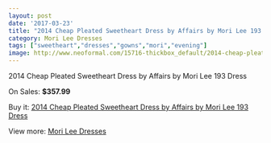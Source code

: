 ```yaml
---
layout: post
date: '2017-03-23'
title: "2014 Cheap Pleated Sweetheart Dress by Affairs by Mori Lee 193 Dress"
category: Mori Lee Dresses
tags: ["sweetheart","dresses","gowns","mori","evening"]
image: http://www.neoformal.com/15716-thickbox_default/2014-cheap-pleated-sweetheart-dress-by-affairs-by-mori-lee-193-dress.jpg
---
```

2014 Cheap Pleated Sweetheart Dress by Affairs by Mori Lee 193 Dress

On Sales: **$357.99**
<a href="https://www.neoformal.com/en/mori-lee-dresses-2014/5273-2014-cheap-pleated-sweetheart-dress-by-affairs-by-mori-lee-193-dress.html"><amp-img layout="responsive" width="600" height="600" src="//www.neoformal.com/15716-thickbox_default/2014-cheap-pleated-sweetheart-dress-by-affairs-by-mori-lee-193-dress.jpg" alt="2014 Cheap Pleated Sweetheart Dress by Affairs by Mori Lee 193 Dress 0" /></a>
<a href="https://www.neoformal.com/en/mori-lee-dresses-2014/5273-2014-cheap-pleated-sweetheart-dress-by-affairs-by-mori-lee-193-dress.html"><amp-img layout="responsive" width="600" height="600" src="//www.neoformal.com/15720-thickbox_default/2014-cheap-pleated-sweetheart-dress-by-affairs-by-mori-lee-193-dress.jpg" alt="2014 Cheap Pleated Sweetheart Dress by Affairs by Mori Lee 193 Dress 1" /></a>
<a href="https://www.neoformal.com/en/mori-lee-dresses-2014/5273-2014-cheap-pleated-sweetheart-dress-by-affairs-by-mori-lee-193-dress.html"><amp-img layout="responsive" width="600" height="600" src="//www.neoformal.com/15719-thickbox_default/2014-cheap-pleated-sweetheart-dress-by-affairs-by-mori-lee-193-dress.jpg" alt="2014 Cheap Pleated Sweetheart Dress by Affairs by Mori Lee 193 Dress 2" /></a>
<a href="https://www.neoformal.com/en/mori-lee-dresses-2014/5273-2014-cheap-pleated-sweetheart-dress-by-affairs-by-mori-lee-193-dress.html"><amp-img layout="responsive" width="600" height="600" src="//www.neoformal.com/15718-thickbox_default/2014-cheap-pleated-sweetheart-dress-by-affairs-by-mori-lee-193-dress.jpg" alt="2014 Cheap Pleated Sweetheart Dress by Affairs by Mori Lee 193 Dress 3" /></a>
<a href="https://www.neoformal.com/en/mori-lee-dresses-2014/5273-2014-cheap-pleated-sweetheart-dress-by-affairs-by-mori-lee-193-dress.html"><amp-img layout="responsive" width="600" height="600" src="//www.neoformal.com/15717-thickbox_default/2014-cheap-pleated-sweetheart-dress-by-affairs-by-mori-lee-193-dress.jpg" alt="2014 Cheap Pleated Sweetheart Dress by Affairs by Mori Lee 193 Dress 4" /></a>

Buy it: [2014 Cheap Pleated Sweetheart Dress by Affairs by Mori Lee 193 Dress](https://www.neoformal.com/en/mori-lee-dresses-2014/5273-2014-cheap-pleated-sweetheart-dress-by-affairs-by-mori-lee-193-dress.html "2014 Cheap Pleated Sweetheart Dress by Affairs by Mori Lee 193 Dress")

View more: [Mori Lee Dresses](https://www.neoformal.com/en/62-mori-lee-dresses-2014 "Mori Lee Dresses")